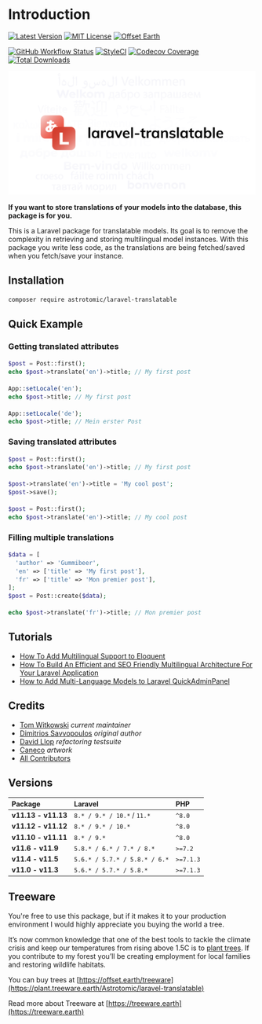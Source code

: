 # Introduction

[![Latest Version](http://img.shields.io/packagist/v/astrotomic/laravel-translatable.svg?label=Release&style=for-the-badge)](https://packagist.org/packages/astrotomic/laravel-translatable) [![MIT License](https://img.shields.io/github/license/Astrotomic/laravel-translatable.svg?label=License&color=blue&style=for-the-badge)](https://github.com/Astrotomic/laravel-translatable/blob/master/LICENSE) [![Offset Earth](https://img.shields.io/badge/Treeware-%F0%9F%8C%B3-green?style=for-the-badge)](https://plant.treeware.earth/Astrotomic/laravel-translatable)

[![GitHub Workflow Status](https://img.shields.io/github/workflow/status/Astrotomic/laravel-translatable/run-tests?style=flat-square&logoColor=white&logo=github&label=Tests)](https://github.com/Astrotomic/laravel-translatable/actions?query=workflow%3Arun-tests) [![StyleCI](https://styleci.io/repos/192333549/shield)](https://styleci.io/repos/192333549) [![Codecov Coverage](https://img.shields.io/codecov/c/github/Astrotomic/laravel-translatable?logo=codecov&logoColor=white&label=Codecov&style=flat-square)](https://codecov.io/gh/Astrotomic/laravel-translatable) [![Total Downloads](https://img.shields.io/packagist/dt/astrotomic/laravel-translatable.svg?label=Downloads&style=flat-square)](https://packagist.org/packages/astrotomic/laravel-translatable)

![Laravel Translatable](.gitbook/assets/socialcard.png)

**If you want to store translations of your models into the database, this package is for you.**

This is a Laravel package for translatable models. Its goal is to remove the complexity in retrieving and storing multilingual model instances. With this package you write less code, as the translations are being fetched/saved when you fetch/save your instance.

## Installation

```bash
composer require astrotomic/laravel-translatable
```

## Quick Example

### Getting translated attributes

```php
$post = Post::first();
echo $post->translate('en')->title; // My first post

App::setLocale('en');
echo $post->title; // My first post

App::setLocale('de');
echo $post->title; // Mein erster Post
```

### Saving translated attributes

```php
$post = Post::first();
echo $post->translate('en')->title; // My first post

$post->translate('en')->title = 'My cool post';
$post->save();

$post = Post::first();
echo $post->translate('en')->title; // My cool post
```

### Filling multiple translations

```php
$data = [
  'author' => 'Gummibeer',
  'en' => ['title' => 'My first post'],
  'fr' => ['title' => 'Mon premier post'],
];
$post = Post::create($data);

echo $post->translate('fr')->title; // Mon premier post
```

## Tutorials

- [How To Add Multilingual Support to Eloquent](https://laravel-news.com/how-to-add-multilingual-support-to-eloquent)
- [How To Build An Efficient and SEO Friendly Multilingual Architecture For Your Laravel Application](https://mydnic.be/post/how-to-build-an-efficient-and-seo-friendly-multilingual-architecture-for-your-laravel-application)
- [How to Add Multi-Language Models to Laravel QuickAdminPanel](https://quickadminpanel.com/blog/how-to-add-multi-language-models-to-laravel-quickadminpanel/)

## Credits

- [Tom Witkowski](https://github.com/Gummibeer) _current maintainer_
- [Dimitrios Savvopoulos](https://github.com/dimsav) _original author_
- [David Llop](https://github.com/Lloople) _refactoring testsuite_
- [Caneco](https://github.com/caneco) _artwork_
- [All Contributors](https://github.com/Astrotomic/laravel-translatable/graphs/contributors)

## Versions

| Package             | Laravel                       | PHP       |
|:--------------------|:------------------------------|:----------|
| **v11.13 - v11.13** | `8.* / 9.* / 10.*` / `11.*`   | `^8.0`    |
| **v11.12 - v11.12** | `8.* / 9.* / 10.*`            | `^8.0`    |
| **v11.10 - v11.11** | `8.* / 9.*`                   | `^8.0`    |
| **v11.6 - v11.9**   | `5.8.* / 6.* / 7.* / 8.*`     | `>=7.2`   |
| **v11.4 - v11.5**   | `5.6.* / 5.7.* / 5.8.* / 6.*` | `>=7.1.3` |
| **v11.0 - v11.3**   | `5.6.* / 5.7.* / 5.8.*`       | `>=7.1.3` |

## Treeware

You're free to use this package, but if it makes it to your production environment I would highly appreciate you buying the world a tree.

It’s now common knowledge that one of the best tools to tackle the climate crisis and keep our temperatures from rising above 1.5C is to [plant trees](https://www.bbc.co.uk/news/science-environment-48870920). If you contribute to my forest you’ll be creating employment for local families and restoring wildlife habitats.

You can buy trees at [https://offset.earth/treeware](https://plant.treeware.earth/Astrotomic/laravel-translatable)

Read more about Treeware at [https://treeware.earth](https://treeware.earth)
